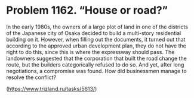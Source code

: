# Problem 1162. “House or road?”

In the early 1980s, the owners of a large plot of land in one of the districts of the Japanese city of Osaka decided to build a multi-story residential building on it. However, when filling out the documents, it turned out that according to the approved urban development plan, they do not have the right to do this, since this is where the expressway should pass. The landowners suggested that the corporation that built the road change the route, but the builders categorically refused to do so. And yet, after long negotiations, a compromise was found. How did businessmen manage to resolve the conflict?

(https://www.trizland.ru/tasks/5613/)